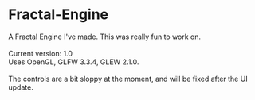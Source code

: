 # Fractal-Engine
A Fractal Engine I've made. This was really fun to work on.<br><br>
Current version: 1.0<br>
Uses OpenGL, GLFW 3.3.4, GLEW 2.1.0.<br><br>
The controls are a bit sloppy at the moment, and will be fixed after the UI update.<br>
